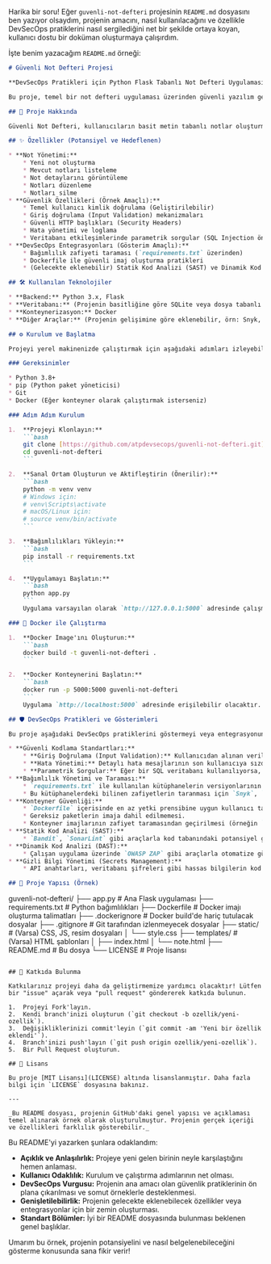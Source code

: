 Harika bir soru! Eğer `guvenli-not-defteri` projesinin `README.md` dosyasını ben yazıyor olsaydım, projenin amacını, nasıl kullanılacağını ve özellikle DevSecOps pratiklerini nasıl sergilediğini net bir şekilde ortaya koyan, kullanıcı dostu bir doküman oluşturmaya çalışırdım.

İşte benim yazacağım `README.md` örneği:

```markdown
# Güvenli Not Defteri Projesi

**DevSecOps Pratikleri için Python Flask Tabanlı Not Defteri Uygulaması**

Bu proje, temel bir not defteri uygulaması üzerinden güvenli yazılım geliştirme (DevSecOps) prensiplerinin ve pratiklerinin nasıl uygulanabileceğini göstermek amacıyla geliştirilmiştir. Hem geliştiricilere güvenli kodlama konusunda farkındalık kazandırmayı hem de temel DevSecOps araç ve süreçlerinin entegrasyonuna dair bir örnek sunmayı hedefler.

## 🚀 Proje Hakkında

Güvenli Not Defteri, kullanıcıların basit metin tabanlı notlar oluşturmasına, görüntülemesine, güncellemesine ve silmesine olanak tanıyan bir web uygulamasıdır. Uygulamanın geliştirme yaşam döngüsüne çeşitli güvenlik kontrolleri ve pratikleri entegre edilmiştir.

## ✨ Özellikler (Potansiyel ve Hedeflenen)

* **Not Yönetimi:**
    * Yeni not oluşturma
    * Mevcut notları listeleme
    * Not detaylarını görüntüleme
    * Notları düzenleme
    * Notları silme
* **Güvenlik Özellikleri (Örnek Amaçlı):**
    * Temel kullanıcı kimlik doğrulama (Geliştirilebilir)
    * Giriş doğrulama (Input Validation) mekanizmaları
    * Güvenli HTTP başlıkları (Security Headers)
    * Hata yönetimi ve loglama
    * Veritabanı etkileşimlerinde parametrik sorgular (SQL Injection önlemi olarak)
* **DevSecOps Entegrasyonları (Gösterim Amaçlı):**
    * Bağımlılık zafiyeti taraması (`requirements.txt` üzerinden)
    * Dockerfile ile güvenli imaj oluşturma pratikleri
    * (Gelecekte eklenebilir) Statik Kod Analizi (SAST) ve Dinamik Kod Analizi (DAST) araçlarıyla entegrasyon için yapılandırma örnekleri.

## 🛠️ Kullanılan Teknolojiler

* **Backend:** Python 3.x, Flask
* **Veritabanı:** (Projenin basitliğine göre SQLite veya dosya tabanlı bir sistem olabilir. Gerçek bir senaryoda daha güvenli bir DB seçimi önemlidir.)
* **Konteynerizasyon:** Docker
* **Diğer Araçlar:** (Projenin gelişimine göre eklenebilir, örn: Snyk, Bandit, OWASP ZAP)

## ⚙️ Kurulum ve Başlatma

Projeyi yerel makinenizde çalıştırmak için aşağıdaki adımları izleyebilirsiniz:

### Gereksinimler

* Python 3.8+
* pip (Python paket yöneticisi)
* Git
* Docker (Eğer konteyner olarak çalıştırmak isterseniz)

### Adım Adım Kurulum

1.  **Projeyi Klonlayın:**
    ```bash
    git clone [https://github.com/atpdevsecops/guvenli-not-defteri.git](https://github.com/atpdevsecops/guvenli-not-defteri.git)
    cd guvenli-not-defteri
    ```

2.  **Sanal Ortam Oluşturun ve Aktifleştirin (Önerilir):**
    ```bash
    python -m venv venv
    # Windows için:
    # venv\Scripts\activate
    # macOS/Linux için:
    # source venv/bin/activate
    ```

3.  **Bağımlılıkları Yükleyin:**
    ```bash
    pip install -r requirements.txt
    ```

4.  **Uygulamayı Başlatın:**
    ```bash
    python app.py
    ```
    Uygulama varsayılan olarak `http://127.0.0.1:5000` adresinde çalışmaya başlayacaktır.

### 🐳 Docker ile Çalıştırma

1.  **Docker Image'ını Oluşturun:**
    ```bash
    docker build -t guvenli-not-defteri .
    ```

2.  **Docker Konteynerini Başlatın:**
    ```bash
    docker run -p 5000:5000 guvenli-not-defteri
    ```
    Uygulama `http://localhost:5000` adresinde erişilebilir olacaktır.

## 🛡️ DevSecOps Pratikleri ve Gösterimleri

Bu proje aşağıdaki DevSecOps pratiklerini göstermeyi veya entegrasyonuna zemin hazırlamayı amaçlar:

* **Güvenli Kodlama Standartları:**
    * **Giriş Doğrulama (Input Validation):** Kullanıcıdan alınan verilerin (örneğin not içeriği) beklenen formatta ve zararsız olduğundan emin olmak.
    * **Hata Yönetimi:** Detaylı hata mesajlarının son kullanıcıya sızdırılmaması, ancak loglarda yeterli bilginin bulunması.
    * **Parametrik Sorgular:** Eğer bir SQL veritabanı kullanılıyorsa, SQL Injection saldırılarını önlemek için.
* **Bağımlılık Yönetimi ve Taraması:**
    * `requirements.txt` ile kullanılan kütüphanelerin versiyonlarının sabitlenmesi.
    * Bu kütüphanelerdeki bilinen zafiyetlerin taranması için `Snyk`, `Safety` gibi araçların kullanılabileceğinin gösterilmesi.
* **Konteyner Güvenliği:**
    * `Dockerfile` içerisinde en az yetki prensibine uygun kullanıcı tanımlanması.
    * Gereksiz paketlerin imaja dahil edilmemesi.
    * Konteyner imajlarının zafiyet taramasından geçirilmesi (örneğin `Trivy` veya Docker Hub'ın kendi tarama özellikleri).
* **Statik Kod Analizi (SAST):**
    * `Bandit`, `SonarLint` gibi araçlarla kod tabanındaki potansiyel güvenlik açıklarının erken aşamada tespit edilmesi. (Bu projeye entegre edilebilir bir sonraki adım olarak düşünülebilir.)
* **Dinamik Kod Analizi (DAST):**
    * Çalışan uygulama üzerinde `OWASP ZAP` gibi araçlarla otomatize güvenlik testleri yapılması. (Bu projeye entegre edilebilir bir sonraki adım olarak düşünülebilir.)
* **Gizli Bilgi Yönetimi (Secrets Management):**
    * API anahtarları, veritabanı şifreleri gibi hassas bilgilerin kod içinde açıkça yazılmaması, ortam değişkenleri veya özel araçlarla yönetilmesi.

## 📂 Proje Yapısı (Örnek)

```
guvenli-not-defteri/
├── app.py                # Ana Flask uygulaması
├── requirements.txt      # Python bağımlılıkları
├── Dockerfile            # Docker imajı oluşturma talimatları
├── .dockerignore         # Docker build'de hariç tutulacak dosyalar
├── .gitignore            # Git tarafından izlenmeyecek dosyalar
├── static/               # (Varsa) CSS, JS, resim dosyaları
│   └── style.css
├── templates/            # (Varsa) HTML şablonları
│   ├── index.html
│   └── note.html
├── README.md             # Bu dosya
└── LICENSE               # Proje lisansı
```

## 🤝 Katkıda Bulunma

Katkılarınız projeyi daha da geliştirmemize yardımcı olacaktır! Lütfen bir "issue" açarak veya "pull request" göndererek katkıda bulunun.

1.  Projeyi Fork'layın.
2.  Kendi branch'inizi oluşturun (`git checkout -b ozellik/yeni-ozellik`).
3.  Değişikliklerinizi commit'leyin (`git commit -am 'Yeni bir özellik eklendi'`).
4.  Branch'inizi push'layın (`git push origin ozellik/yeni-ozellik`).
5.  Bir Pull Request oluşturun.

## 📄 Lisans

Bu proje [MIT Lisansı](LICENSE) altında lisanslanmıştır. Daha fazla bilgi için `LICENSE` dosyasına bakınız.

---

_Bu README dosyası, projenin GitHub'daki genel yapısı ve açıklaması temel alınarak örnek olarak oluşturulmuştur. Projenin gerçek içeriği ve özellikleri farklılık gösterebilir._
```

Bu README'yi yazarken şunlara odaklandım:
* **Açıklık ve Anlaşılırlık:** Projeye yeni gelen birinin neyle karşılaştığını hemen anlaması.
* **Kullanıcı Odaklılık:** Kurulum ve çalıştırma adımlarının net olması.
* **DevSecOps Vurgusu:** Projenin ana amacı olan güvenlik pratiklerinin ön plana çıkarılması ve somut örneklerle desteklenmesi.
* **Genişletilebilirlik:** Projenin gelecekte eklenebilecek özellikler veya entegrasyonlar için bir zemin oluşturması.
* **Standart Bölümler:** İyi bir README dosyasında bulunması beklenen genel başlıklar.

Umarım bu örnek, projenin potansiyelini ve nasıl belgelenebileceğini gösterme konusunda sana fikir verir!
